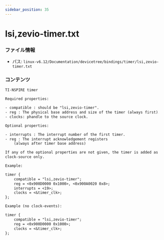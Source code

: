 ```yaml
---
sidebar_position: 35
---
```

# lsi,zevio-timer.txt

### ファイル情報

- パス: `linux-v6.12/Documentation/devicetree/bindings/timer/lsi,zevio-timer.txt`

### コンテンツ

```txt
TI-NSPIRE timer

Required properties:

- compatible : should be "lsi,zevio-timer".
- reg : The physical base address and size of the timer (always first).
- clocks: phandle to the source clock.

Optional properties:

- interrupts : The interrupt number of the first timer.
- reg : The interrupt acknowledgement registers
	(always after timer base address)

If any of the optional properties are not given, the timer is added as a
clock-source only.

Example:

timer {
	compatible = "lsi,zevio-timer";
	reg = <0x900D0000 0x1000>, <0x900A0020 0x8>;
	interrupts = <19>;
	clocks = <&timer_clk>;
};

Example (no clock-events):

timer {
	compatible = "lsi,zevio-timer";
	reg = <0x900D0000 0x1000>;
	clocks = <&timer_clk>;
};

```
